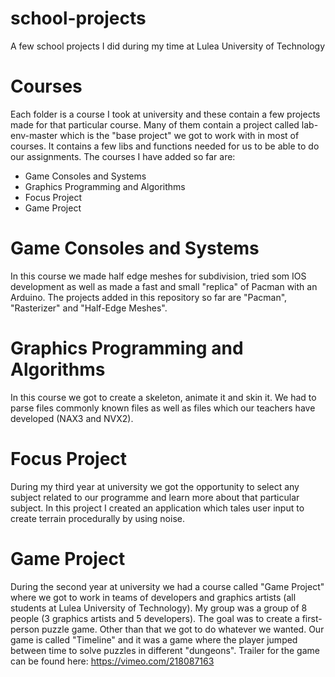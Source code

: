 # school-projects
A few school projects I did during my time at Lulea University of Technology

# Courses
Each folder is a course I took at university and these contain a few projects made for that particular course. Many of them contain a project called lab-env-master which is the "base project" we got to work with in most of courses. It contains a few libs and functions needed for us to be able to do our assignments. 
The courses I have added so far are:
* Game Consoles and Systems
* Graphics Programming and Algorithms
* Focus Project
* Game Project

# Game Consoles and Systems
In this course we made half edge meshes for subdivision, tried som IOS development as well as made a fast and small "replica" of Pacman with an Arduino. 
The projects added in this repository so far are "Pacman", "Rasterizer" and "Half-Edge Meshes".

# Graphics Programming and Algorithms
In this course we got to create a skeleton, animate it and skin it. We had to parse files commonly known files as well as files which our teachers have developed (NAX3 and NVX2).

# Focus Project 
During my third year at university we got the opportunity to select any subject related to our programme and learn more about that particular subject. In this project I created an application which tales user input to create terrain procedurally by using noise.

# Game Project
During the second year at university we had a course called "Game Project" where we got to work in teams of developers and graphics artists (all students at Lulea University of Technology). My group was a group of 8 people (3 graphics artists and 5 developers).
The goal was to create a first-person puzzle game. Other than that we got to do whatever we wanted. Our game is called "Timeline" and it was a game where the player jumped between time to solve puzzles in different "dungeons". Trailer for the game can be found here: https://vimeo.com/218087163